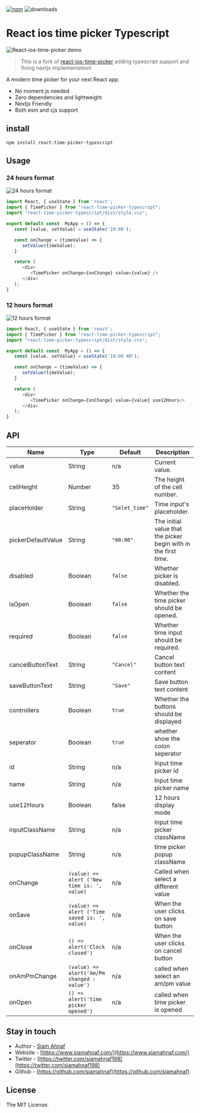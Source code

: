 [![npm](https://img.shields.io/npm/v/react-ios-time-picker)](https://www.npmjs.com/package/react-ios-time-picker) ![downloads](https://img.shields.io/npm/dt/react-ios-time-picker?color=blue&logo=npm&logoColor=blue)

# React ios time picker Typescript

![React-ios-time-picker demo](https://res.cloudinary.com/emdpro/image/upload/v1661245249/demo_bcmzme.gif)

> This is a fork of <a href="https://www.npmjs.com/package/react-ios-time-picker?activeTab=readme" target="_blank">react-ios-time-picker</a> adding typescript support and fixing nextjs implementation!

A modern time picker for your next React app.

-  No moment.js needed
-  Zero dependencies and lightweight
-  Nextjs Friendly
-  Both esm and cjs support

## install

```
npm install react-time-picker-typescript
```

## Usage

### 24 hours format

![24 hours format](https://res.cloudinary.com/emdpro/image/upload/v1661245289/24Hours_xbooc1.png)

```js
import React, { useState } from 'react';
import { TimePicker } from "react-time-picker-typescript";
import "react-time-picker-typescript/dist/style.css";

export default const  MyApp = () => {
   const [value, setValue] = useState('10:00');

   const onChange = (timeValue) => {
      setValue(timeValue);
   }

   return (
      <div>
         <TimePicker onChange={onChange} value={value} />
      </div>
   );
}
```

### 12 hours format

![12 hours format](https://res.cloudinary.com/emdpro/image/upload/v1661245282/12Hours_tqf8gc.png)

```js
import React, { useState } from 'react';
import { TimePicker } from "react-time-picker-typescript";
import "react-time-picker-typescript/dist/style.css";

export default const  MyApp = () => {
   const [value, setValue] = useState('10:00 AM');

   const onChange = (timeValue) => {
      setValue(timeValue);
   }

   return (
      <div>
         <TimePicker onChange={onChange} value={value} use12Hours/>
      </div>
   );
}
```

## API

| Name               | Type                                          | Default        | Description                                                     |
| ------------------ | --------------------------------------------- | -------------- | --------------------------------------------------------------- |
| value              | String                                        | n/a            | Current value.                                                  |
| cellHeight         | Number                                        | 35             | The height of the cell number.                                  |
| placeHolder        | String                                        | `"Selet_time"` | Time input's placeholder.                                       |
| pickerDefaultValue | String                                        | `"00:00"`      | The initial value that the picker begin with in the first time. |
| disabled           | Boolean                                       | `false`        | Whether picker is disabled.                                     |
| isOpen             | Boolean                                       | `false`        | Whether the time picker should be opened.                       |
| required           | Boolean                                       | `false`        | Whether time input should be required.                          |
| cancelButtonText   | String                                        | `"Cancel"`     | Cancel button text content                                      |
| saveButtonText     | String                                        | `"Save"`       | Save button text content                                        |
| controllers        | Boolean                                       | `true`         | Whether the buttons should be displayed                         |
| seperator          | Boolean                                       | `true`         | whether show the colon seperator                                |
| id                 | String                                        | n/a            | Input time picker id                                            |
| name               | String                                        | n/a            | Input time picker name                                          |
| use12Hours         | Boolean                                       | false          | 12 hours display mode                                           |
| inputClassName     | String                                        | n/a            | Input time picker className                                     |
| popupClassName     | String                                        | n/a            | time picker popup className                                     |
| onChange           | `(value) => alert ('New time is: ', value)`   | n/a            | Called when select a different value                            |
| onSave             | `(value) => alert ('Time saved is: ', value)` | n/a            | When the user clicks on save button                             |
| onClose            | `() => alert('Clock closed')`                 | n/a            | When the user clicks on cancel button                           |
| onAmPmChange       | `(value) => alert('Am/Pm changed : value')`   | n/a            | called when select an am/pm value                               |
| onOpen             | `() => alert('time picker opened')`           | n/a            | called when time picker is opened                               |

## Stay in touch

- Author - [Siam Ahnaf](https://www.siamahnaf.com/)
- Website - [https://www.siamahnaf.com/](https://www.siamahnaf.com/)
- Twitter - [https://twitter.com/siamahnaf198](https://twitter.com/siamahnaf198)
- Github - [https://github.com/siamahnaf](https://github.com/siamahnaf)

## License

The MIT License.